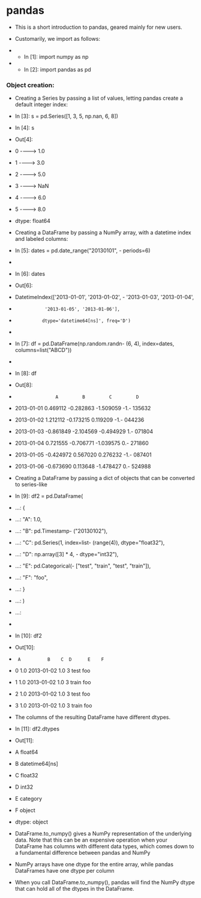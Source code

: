 # pandas

- This is a short introduction to pandas, geared mainly for new users.

- Customarily, we import as follows:
- - In [1]: import numpy as np
- - In [2]: import pandas as pd

### Object creation:

- Creating a Series by passing a list of values, letting pandas create a default integer index:

- In [3]: s = pd.Series([1, 3, 5, np.nan, 6, 8])

- In [4]: s
- Out[4]: 
- 0 ---->  1.0
- 1 ---->  3.0
- 2 ---->  5.0
- 3 ---->  NaN
- 4 ---->  6.0
- 5 ---->  8.0
- dtype: float64
- Creating a DataFrame by passing a NumPy array, with a datetime index and labeled columns:
- In [5]: dates = pd.date_range("20130101", - periods=6)
- 
- In [6]: dates
- Out[6]: 
- DatetimeIndex(['2013-01-01', '2013-01-02', - '2013-01-03', '2013-01-04',
-                '2013-01-05', '2013-01-06'],
-               dtype='datetime64[ns]', freq='D')
- 
- In [7]: df = pd.DataFrame(np.random.randn- (6, 4), index=dates, columns=list("ABCD"))
- 
- In [8]: df
- Out[8]: 
-                    A         B         C         D
- 2013-01-01  0.469112 -0.282863 -1.509059 -1.- 135632
- 2013-01-02  1.212112 -0.173215  0.119209 -1.- 044236
- 2013-01-03 -0.861849 -2.104569 -0.494929  1.- 071804
- 2013-01-04  0.721555 -0.706771 -1.039575  0.- 271860
- 2013-01-05 -0.424972  0.567020  0.276232 -1.- 087401
- 2013-01-06 -0.673690  0.113648 -1.478427  0.- 524988

- Creating a DataFrame by passing a dict of objects that can be converted to series-like
- In [9]: df2 = pd.DataFrame(
-    ...:     {
-    ...:         "A": 1.0,
-    ...:         "B": pd.Timestamp- ("20130102"),
-    ...:         "C": pd.Series(1, index=list- (range(4)), dtype="float32"),
-    ...:         "D": np.array([3] * 4, - dtype="int32"),
-    ...:         "E": pd.Categorical(- ["test", "train", "test", "train"]),
-    ...:         "F": "foo",
-    ...:     }
-    ...: )
-    ...: 
- 
- In [10]: df2
- Out[10]: 
-      A          B    C  D      E    F
- 0  1.0 2013-01-02  1.0  3   test  foo
- 1  1.0 2013-01-02  1.0  3  train  foo
- 2  1.0 2013-01-02  1.0  3   test  foo
- 3  1.0 2013-01-02  1.0  3  train  foo

- The columns of the resulting DataFrame have different dtypes.
- In [11]: df2.dtypes
- Out[11]: 
- A           float64
- B    datetime64[ns]
- C           float32
- D             int32
- E          category
- F            object
- dtype: object

- DataFrame.to_numpy() gives a NumPy representation of the underlying data. Note that this can be an expensive operation when your DataFrame has columns with different data types, which comes down to a fundamental difference between pandas and NumPy

- NumPy arrays have one dtype for the entire array, while pandas DataFrames have one dtype per column

- When you call DataFrame.to_numpy(), pandas will find the NumPy dtype that can hold all of the dtypes in the DataFrame.